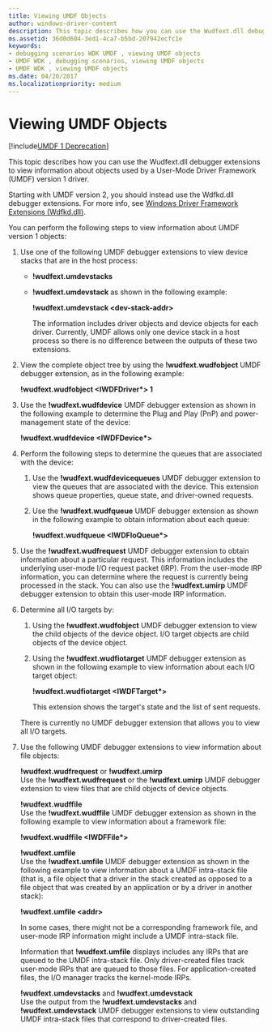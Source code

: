 ```yaml
---
title: Viewing UMDF Objects
author: windows-driver-content
description: This topic describes how you can use the Wudfext.dll debugger extensions to view information about objects used by a User-Mode Driver Framework (UMDF) version 1 driver.
ms.assetid: 36d0d604-3ed1-4ca7-b5bd-207942ecfc1e
keywords:
- debugging scenarios WDK UMDF , viewing UMDF objects
- UMDF WDK , debugging scenarios, viewing UMDF objects
- UMDF WDK , viewing UMDF objects
ms.date: 04/20/2017
ms.localizationpriority: medium
---
```


# Viewing UMDF Objects

[!include[UMDF 1 Deprecation](../umdf-1-deprecation.md)]

This topic describes how you can use the Wudfext.dll debugger extensions to view information about objects used by a User-Mode Driver Framework (UMDF) version 1 driver.

Starting with UMDF version 2, you should instead use the Wdfkd.dll debugger extensions. For more info, see [Windows Driver Framework Extensions (Wdfkd.dll)](https://msdn.microsoft.com/library/windows/hardware/ff551876).

You can perform the following steps to view information about UMDF version 1 objects:

1.  Use one of the following UMDF debugger extensions to view device stacks that are in the host process:
    -   **!wudfext.umdevstacks**
    -   **!wudfext.umdevstack** as shown in the following example:

        **!wudfext.umdevstack &lt;dev-stack-addr&gt;**

        The information includes driver objects and device objects for each driver. Currently, UMDF allows only one device stack in a host process so there is no difference between the outputs of these two extensions.

2.  View the complete object tree by using the **!wudfext.wudfobject** UMDF debugger extension, as in the following example:

    **!wudfext.wudfobject &lt;IWDFDriver\*&gt; 1**

3.  Use the **!wudfext.wudfdevice** UMDF debugger extension as shown in the following example to determine the Plug and Play (PnP) and power-management state of the device:

    **!wudfext.wudfdevice &lt;IWDFDevice\*&gt;**

4.  Perform the following steps to determine the queues that are associated with the device:
    1.  Use the **!wudfext.wudfdevicequeues** UMDF debugger extension to view the queues that are associated with the device. This extension shows queue properties, queue state, and driver-owned requests.
    2.  Use the **!wudfext.wudfqueue** UMDF debugger extension as shown in the following example to obtain information about each queue:

        **!wudfext.wudfqueue &lt;IWDFIoQueue\*&gt;**

5.  Use the **!wudfext.wudfrequest** UMDF debugger extension to obtain information about a particular request. This information includes the underlying user-mode I/O request packet (IRP). From the user-mode IRP information, you can determine where the request is currently being processed in the stack. You can also use the **!wudfext.umirp** UMDF debugger extension to obtain this user-mode IRP information.

6.  Determine all I/O targets by:

    1.  Using the **!wudfext.wudfobject** UMDF debugger extension to view the child objects of the device object. I/O target objects are child objects of the device object.
    2.  Using the **!wudfext.wudfiotarget** UMDF debugger extension as shown in the following example to view information about each I/O target object:

        **!wudfext.wudfiotarget &lt;IWDFTarget\*&gt;**

        This extension shows the target's state and the list of sent requests.

    There is currently no UMDF debugger extension that allows you to view all I/O targets.

7.  Use the following UMDF debugger extensions to view information about file objects:

    <a href="" id="-wudfext-wudfrequest-or--wudfext-umirp"></a>**!wudfext.wudfrequest** or **!wudfext.umirp**  
    Use the **!wudfext.wudfrequest** or the **!wudfext.umirp** UMDF debugger extension to view files that are child objects of device objects.

    <a href="" id="-wudfext-wudffile"></a>**!wudfext.wudffile**  
    Use the **!wudfext.wudffile** UMDF debugger extension as shown in the following example to view information about a framework file:

    **!wudfext.wudffile &lt;IWDFFile\*&gt;**

    <a href="" id="-wudfext-umfile"></a>**!wudfext.umfile**  
    Use the **!wudfext.umfile** UMDF debugger extension as shown in the following example to view information about a UMDF intra-stack file (that is, a file object that a driver in the stack created as opposed to a file object that was created by an application or by a driver in another stack):

    **!wudfext.umfile &lt;addr&gt;**

    In some cases, there might not be a corresponding framework file, and user-mode IRP information might include a UMDF intra-stack file.

    Information that **!wudfext.umfile** displays includes any IRPs that are queued to the UMDF intra-stack file. Only driver-created files track user-mode IRPs that are queued to those files. For application-created files, the I/O manager tracks the kernel-mode IRPs.

    <a href="" id="-wudfext-umdevstacks-and--wudfext-umdevstack"></a>**!wudfext.umdevstacks** and **!wudfext.umdevstack**  
    Use the output from the **!wudfext.umdevstacks** and **!wudfext.umdevstack** UMDF debugger extensions to view outstanding UMDF intra-stack files that correspond to driver-created files.

 

 





